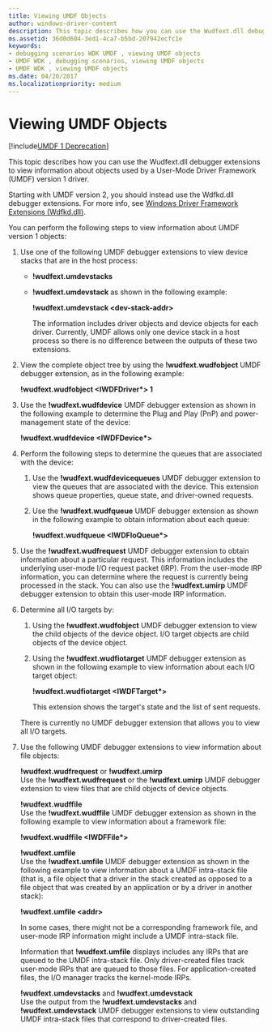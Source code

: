 ```yaml
---
title: Viewing UMDF Objects
author: windows-driver-content
description: This topic describes how you can use the Wudfext.dll debugger extensions to view information about objects used by a User-Mode Driver Framework (UMDF) version 1 driver.
ms.assetid: 36d0d604-3ed1-4ca7-b5bd-207942ecfc1e
keywords:
- debugging scenarios WDK UMDF , viewing UMDF objects
- UMDF WDK , debugging scenarios, viewing UMDF objects
- UMDF WDK , viewing UMDF objects
ms.date: 04/20/2017
ms.localizationpriority: medium
---
```


# Viewing UMDF Objects

[!include[UMDF 1 Deprecation](../umdf-1-deprecation.md)]

This topic describes how you can use the Wudfext.dll debugger extensions to view information about objects used by a User-Mode Driver Framework (UMDF) version 1 driver.

Starting with UMDF version 2, you should instead use the Wdfkd.dll debugger extensions. For more info, see [Windows Driver Framework Extensions (Wdfkd.dll)](https://msdn.microsoft.com/library/windows/hardware/ff551876).

You can perform the following steps to view information about UMDF version 1 objects:

1.  Use one of the following UMDF debugger extensions to view device stacks that are in the host process:
    -   **!wudfext.umdevstacks**
    -   **!wudfext.umdevstack** as shown in the following example:

        **!wudfext.umdevstack &lt;dev-stack-addr&gt;**

        The information includes driver objects and device objects for each driver. Currently, UMDF allows only one device stack in a host process so there is no difference between the outputs of these two extensions.

2.  View the complete object tree by using the **!wudfext.wudfobject** UMDF debugger extension, as in the following example:

    **!wudfext.wudfobject &lt;IWDFDriver\*&gt; 1**

3.  Use the **!wudfext.wudfdevice** UMDF debugger extension as shown in the following example to determine the Plug and Play (PnP) and power-management state of the device:

    **!wudfext.wudfdevice &lt;IWDFDevice\*&gt;**

4.  Perform the following steps to determine the queues that are associated with the device:
    1.  Use the **!wudfext.wudfdevicequeues** UMDF debugger extension to view the queues that are associated with the device. This extension shows queue properties, queue state, and driver-owned requests.
    2.  Use the **!wudfext.wudfqueue** UMDF debugger extension as shown in the following example to obtain information about each queue:

        **!wudfext.wudfqueue &lt;IWDFIoQueue\*&gt;**

5.  Use the **!wudfext.wudfrequest** UMDF debugger extension to obtain information about a particular request. This information includes the underlying user-mode I/O request packet (IRP). From the user-mode IRP information, you can determine where the request is currently being processed in the stack. You can also use the **!wudfext.umirp** UMDF debugger extension to obtain this user-mode IRP information.

6.  Determine all I/O targets by:

    1.  Using the **!wudfext.wudfobject** UMDF debugger extension to view the child objects of the device object. I/O target objects are child objects of the device object.
    2.  Using the **!wudfext.wudfiotarget** UMDF debugger extension as shown in the following example to view information about each I/O target object:

        **!wudfext.wudfiotarget &lt;IWDFTarget\*&gt;**

        This extension shows the target's state and the list of sent requests.

    There is currently no UMDF debugger extension that allows you to view all I/O targets.

7.  Use the following UMDF debugger extensions to view information about file objects:

    <a href="" id="-wudfext-wudfrequest-or--wudfext-umirp"></a>**!wudfext.wudfrequest** or **!wudfext.umirp**  
    Use the **!wudfext.wudfrequest** or the **!wudfext.umirp** UMDF debugger extension to view files that are child objects of device objects.

    <a href="" id="-wudfext-wudffile"></a>**!wudfext.wudffile**  
    Use the **!wudfext.wudffile** UMDF debugger extension as shown in the following example to view information about a framework file:

    **!wudfext.wudffile &lt;IWDFFile\*&gt;**

    <a href="" id="-wudfext-umfile"></a>**!wudfext.umfile**  
    Use the **!wudfext.umfile** UMDF debugger extension as shown in the following example to view information about a UMDF intra-stack file (that is, a file object that a driver in the stack created as opposed to a file object that was created by an application or by a driver in another stack):

    **!wudfext.umfile &lt;addr&gt;**

    In some cases, there might not be a corresponding framework file, and user-mode IRP information might include a UMDF intra-stack file.

    Information that **!wudfext.umfile** displays includes any IRPs that are queued to the UMDF intra-stack file. Only driver-created files track user-mode IRPs that are queued to those files. For application-created files, the I/O manager tracks the kernel-mode IRPs.

    <a href="" id="-wudfext-umdevstacks-and--wudfext-umdevstack"></a>**!wudfext.umdevstacks** and **!wudfext.umdevstack**  
    Use the output from the **!wudfext.umdevstacks** and **!wudfext.umdevstack** UMDF debugger extensions to view outstanding UMDF intra-stack files that correspond to driver-created files.

 

 





